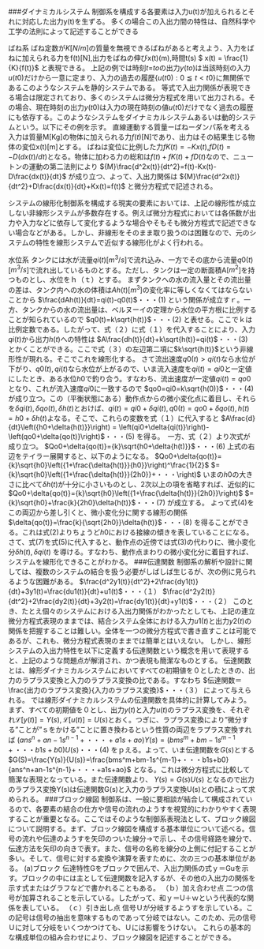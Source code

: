 ###ダイナミカルシステム
制御系を構成する各要素は入力u(t)が加えられるとそれに対応した出力y(t)を生ずる。
多くの場合この入出力間の特性は、自然科学や工学の法則によって記述することができる

ばね系
ばね定数が$K[N/m]$の質量を無視できるばねがあると考えよう、入力をばねに加えられる力をf(t)[N],出力をばねの伸びx(t)(m),時間t(s)
$ x(t) = \frac{1}{K}{f(t)}$
と表現できる。
上記の例では時刻$t$=$to$の出力$y(to)$は当該時刻の入力$u(t0)$だけから一意に定まり、入力の過去の履歴{$u(t0):0≦t<t0$}に無関係であるこのようなシステムを静的システムである。
等式で入出力関係が表現できる場合は限定されており、多くのシステムは微分方程式を用いて出力される。その場合、現在時刻の出力$y(t0)$は入力の現在時刻の値$u(t0)$だけでなく過去の履歴にも依存する。このようなシステムをダイナミカルシステムあるいは動的システムという。以下にその例を示す。
直線運動する質量ーばねーダンパ系を考える入力は質量M[Kg]の物体に加えられる力$f(t)$[N]であり、出力はその結果生じる物体の変位x(t)[m]とする。
ばねは変位に比例した力$fK(t)=-Kx(t)$,$fD(t)=-D(dx(t)/dt)$となる。物体に加わる力の総和は$f(t)+fK(t)+fD(t)$なので、ニュートンの運動の第二法則により
${M}\frac{d^2x(t)}{dt^2}=f(t)-Kx(t)-D\frac{dx(t)}{dt}$
が成り立つ、よって、入出力関係は
${M}\frac{d^2x(t)}{dt^2}+D\frac{dx(t)}{dt}+Kx(t)=f(t)$
と微分方程式で記述される。

システムの線形化制御系を構成する現実の要素においては、上記の線形性が成立しない非線形システムが多数存在する。例えば微分方程式においては各係数が出力や入力などに依存して変化するような場合やそもそも微分方程式で記述できない場合などがある。しかし、非線形をそのまま取り扱うのは困難なので、元のシステムの特性を線形システムで近似する線形化がよく行われる。

水位系
タンクには水が流量$qi(t)$[$m^3/s$]で流れ込み、一方でその底から流量$q0(t)$[$m^3/s$]で流れ出しているものとする。ただし、タンクは一定の断面積A[$m^2$]を持つものとし、水位をｈ（ｔ）とする。
まずタンクへの水の流入量とその流出量の差は、タンク内への水の体積は$Ah(t)$[$m^3$]の変化率に等しくなくてはならないことから
$\frac{dAh(t)}{dt}=qi(t)-q0(t)$・・・(1)
という関係が成立すｒ。一方、タンクからの水の流出量は、ベルヌーイの定理から水位の平方根に比例することが知られているので
$q0(t)=k\sqrt{h(t)}$・・・(2)
と表せる。ここでｋは比例定数である。したがって、式（２）に式（１）を代入することにより、入力$qi(t)$から出力$h(t)$への特性は
$A\frac{dh(t)}{dt}+k\sqrt{h(t)}=qi(t)$・・・(3)
とかくことができる。ここで式（３）の左辺第二項に$k\sqrt{h(t)}$という非線形性が現れる。そこでこれを線形化する。
さて流出速度$q0(t)>qi(t)$なら水位が下がり、$q0(t),qi(t)$なら水位が上がるので、いま流入速度を$qi(t)=qi0$と一定値にしたとき、ある水位$h0$で釣り合う。すなわち、流出速度が一定値$qi(t)=qo0$となり、これが流入速度$qi0$に一致するので
$qo0=qi0=k\sqrt{h(0)}$・・・(4)
が成り立つ。この（平衡状態にある）動作点からの微小変化点に着目し、それらを$\delta{qi(t)}, \delta{qo(t)}, \delta{h(t)}$とおけば、$qi(t)=qi0+\delta{qi(t)}, q0(t)=qo0+\delta{qo(t)}, h(t)=h0+\delta{h(t)}$よなる。そこで、これらの変数を式（１）に代入すると
$A\frac{d}{dt}\left({h0+\delta{h(t)}}\right) = \left(qi0+\delta{qi(t)}\right)-\left(qo0+\delta{qo(t)}\right)$・・・(5)
を得る。　一方、式（２）より次式が成り立つ。
$Qo0+\delta{qo(t)}={k}\sqrt{h0+\delta{h(t)}}$・・・(6)
上式の右辺をテイラー展開すると、以下のようになる。
$Qo0+\delta{qo(t)}={k}\sqrt{h0}\left({1+\frac{\delta{h(t)}}{h0}}\right)^\frac{1}{2}$
$={k}\sqrt{h0}\left({1+\frac{\delta{h(t)}}{2h0}}+・・・\right)$
いまの$h0$の大きさに比べて$\delta{h(t)}$が十分に小さいものとし、2次以上の項を省略すれば、近似的に
$Qo0+\delta{qo(t)}={k}\sqrt{h0}\left({1+\frac{\delta{h(t)}}{2h0}}\right)$
$={k}\sqrt{h0}+\frac{k}{2h0}\delta{h(t)}$・・・(7)
が成立する。
よって式(4)をこの両辺から差し引くと、微小変化分に関する線形の関係
$\delta{qo(t)}=\frac{k}{\sqrt{2h0}}\delta{h(t)}$・・・(8)
を得ることができる。これは式(2)よりちょうど$h0$における接線の傾きを表していることになる。
さて、式(7)を式(5)に代入すると、動作点の近傍では式(3)の代わりに、微小変化分$\delta{h(t)},\delta{qi(t)}$
を導ける。すなわち、動作点まわりの微小変化分に着目すれば、システムを線形化できることがわかる。
###伝達関数
制御系の解析や設計に関しては、複数のシステムの結合を扱う必要がしばしば生じるが、次の例に見られるような困難がある。
$\frac{d^2y1(t)}{dt^2}+2\frac{dy1(t)}{dt}+3y1(t)=\frac{du1(t)}{dt}+u1(t)$・・・（１）
$\frac{d^2y2(t)}{dt^2}+2\frac{dy2(t)}{dt}+3y2(t)=\frac{dy1(t)}{dt}+y1(t)$・・・（２）
このとき、たとえ個々のシステムにおける入出力関係がわかったとしても、上記の連立微分方程式表現のままでは、結合システム全体における入力$u1(t)$と出力$y2(t)$の関係を把握することは難しい。全体を一つの微分方程式で書き直すことは可能であるが、これも、微分方程式表現のままでは簡単とはいえない。
しかし、線形システムの入出力特性を以下に定義する伝達関数という概念を用いて表現すると、上記のような問題点が解消され、かつ表現も簡潔なものとする。
伝達関数とは、線形ダイナミカルシステムにおいてすべての初期値を０としたときの、出力のラプラス変換と入力のラプラス変換の比である。すなわち
$伝達関数＝\frac{出力のラプラス変換}{入力のラプラス変換}$・・・（３）
によって与えられる。
では線形ダイナミカルシステムの伝達関数を具体的に計算してみよう。
まず、すべての初期値を０とし、出力$y(t)$と入力$u(t)$のラプラス変換を、それぞれ$\mathcal{L}[y(t)]=Y(s),\mathcal{L}[u(t)]=U(s)$とおく。つぎに、ラプラス変換により”微分する”ことが”ｓをかける”ことに置き換わるという性質の両辺をラプラス変換すれば
$(ans^n+an-1s^{n-1}+・・・+a1s+ao)Y(s)=(bms^m+bm-1s^{m-1}+・・・b1s+b0)U(s)$・・・(4)
をｐえる。よって、いま伝達関数を$G(s)$とする
$G(S)=\frac{Y(s)}{U(s)}=\frac{bms^m+bm-1s^{m-1}+・・・b1s+b0}{ans^n+an-1s^{n-1}+・・・+a1s+ao}$
となる。これは微分方程式に比較して簡潔な表現となっている。また伝達関数より、
$Y(s)=G(s)U(s)$
となるので出力のラプラス変換Y(s)は伝達関数G(s)と入力のラプラス変換U(s)との積によって求められる。
###ブロック線図
制御系は、一般に要相談が結合して構成されているので、各要素の結合の仕方や信号の流れのようすを視覚的にわかりやすく表現することが重要となる。ここではそのような制御系表現法として、ブロック線図について説明する。まず、ブロック線図を構成する基本単位について述べる。信号の流れや伝達のようすを矢印のついた線分→で示し、その信号経路を線分で、伝達方法を矢印の向きで表す。また、信号の名称を線分の上側に付記することが多い。そして、信号に対する変換や演算を表すために、次の三つの基本単位がある。
(a)ブロック
伝達特性Gをブロックで囲んで、入出力関係の式ｙ＝Guを示す。ブロックの中には主として伝達関数を記入するが、その他の入出力の関係を示す式またはグラフなどで書かれることもある。
（ｂ）加え合わせ点
二つの信号が加算されることを示している。したがって、和ｙ＝U＋ｗという代表的な関係を表している。
（ｃ）引き出し点
信号Ｕが分岐するようすを示している。この記号は信号の抽出を意味するものであって分岐ではない。このため、元の信号Ｕに対して分岐をいくつかつけても、Ｕには影響をうけない。
これらの基本的な構成単位の組み合わせにより、ブロック線図を記述することができる。
